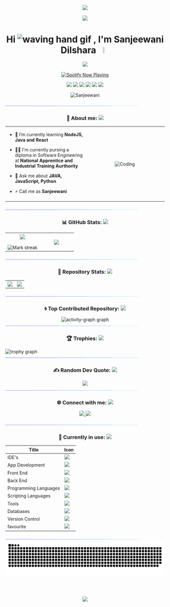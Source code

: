 <!-- Header gradient -->
<p align="center">
  <img src="https://capsule-render.vercel.app/api?type=waving&color=gradient&height=100&section=header">
</p>

<!-- Header gif -->
<p align="center" >
  <img  src = "https://github.com/7oSkaaa/7oSkaaa/blob/main/Images/about_me.gif?raw=true" width = 100px>
</p>

<!-- Hello name -->
<h1 align="center">
  Hi 
  <img src="https://user-images.githubusercontent.com/72663882/171687151-bb31c996-c9d2-49c8-b593-734946893b23.gif" alt="waving hand gif" aria-hidden="true" width="35" />
  , I'm Sanjeewani Dilshara
  <img src="https://media.tenor.com/uUNcnHwYJQEAAAAj/running-pikachu-transparent-snivee.gif" height="7%" width="7%"/>
</h1>

<!-- Hello description -->
<p align="center">
  <a href="https://github.com/oraclebrain/readme-typing-svg">
    <img src="https://readme-typing-svg.demolab.com/?lines=Software%20Engineer%20;Full Stack%20Developer;Mobile%20Application%20Developer;Tech%20Enthusiast&font=fira%20Code&center=true&width=440&height=35&color=20C20E&vCenter=true&pause=1000&size=22" />
  </a>
</p>

<!-- Spotify Song -->
<p align="center">
  <a href="https://open.spotify.com/embed/track/5X3HN2ZNAcnwriB48pW5mw?utm_source=generator" target="_blank">
    <img src="https://now-playing-on-spotify.vercel.app/api/spotify" alt="Spotify Now Playing" width="350"/>
  </a>
</p>

<!-- Github profile details -->
<p align="center">
  <img src="https://img.shields.io/github/created-at/Dilshara-Sanjeewani/Dilshara-Sanjeewani"/>
  <img src="https://img.shields.io/github/commit-activity/m/Dilshara-Sanjeewani/Dilshara-Sanjeewani"/>
  <img src="https://img.shields.io/github/forks/Dilshara-Sanjeewani/Dilshara-Sanjeewani"/>
  <img src="https://img.shields.io/github/stars/Dilshara-Sanjeewani/Dilshara-Sanjeewani"/>
  <img src="https://img.shields.io/github/watchers/Dilshara-Sanjeewani/Dilshara-Sanjeewani"/>
  <img src="https://img.shields.io/github/followers/Dilshara-Sanjeewani"/>
</p>

<!-- Profile Views -->
<p align="center"> 
  <img src="https://komarev.com/ghpvc/?username=Dilshara-Sanjeewani&label=Profile%20views&color=0e75b6&style=flat" alt="Sanjeewani" /> 
</p>

<!-- Breakline -->
<img src="https://github.com/Kavithma-Thushal/Kavithma-Thushal/blob/main/Github/break_line.gif" alt="break line">

<!-- About my self -->
<h3 align="center">🤗 About me: <img src="https://media.giphy.com/media/Ky5F5Rhn1WRVZmvE5W/giphy.gif" width="60"/></h3>

<table align="center">
  <tr border="none">
  <td width="50%" align="left">

- 🌱 I’m currently learning **NodeJS, Java and React**

- 🧑‍🎓 I'm currently pursing a diploma in Software Engineering at **National Apprentice and Industrial Training Aurthority**

- 💬 Ask me about **JAVA, JavaScript, Python**

- ⚡ Call me as **Sanjeewani**

  </td>
  <td width="50%" align="center">
    
  <!-- Sun rise loop gif -->
  <img align="center" alt="Coding" width="420px" height="270px" src="https://th.bing.com/th/id/R.27c1fccb4751fe42ac98d6e7cfdd711a?rik=pWBtQt9cTGRAuA&riu=http%3a%2f%2fimg0.joyreactor.com%2fpics%2fpost%2fwater-wave-sun-gif-811130.gif&ehk=6yjmL4TCH4NA3nTZ6fO9BU7i1YqTQLk7kWWcg8LyI%2bI%3d&risl=&pid=ImgRaw&r=0">

  </td>
  </tr>
</table>

<!-- Breakline -->
<img src="https://github.com/Kavithma-Thushal/Kavithma-Thushal/blob/main/Github/break_line.gif" alt="break line">

<!-- Github stats -->
<h3 align="center">📊 GitHub Stats: <img src="https://media.giphy.com/media/Ky5F5Rhn1WRVZmvE5W/giphy.gif" width="60"/></h3>
<p align="center">
<table align="center">
  <tr border="none">
  <td width="50%" align="center">
  <img  align="center"  src="https://github-readme-stats.vercel.app/api?username=Dilshara-Sanjeewani&show_icons=true&theme=tokyonight" />
  <br></br>
  <img  title="🔥 Get streak stats for your profile at git.io/streak-stats" alt="Mark streak" src="https://github-readme-streak-stats.herokuapp.com/?user=Dilshara-Sanjeewani&theme=algolia" alt="Hirumitha" /> 
  </td>
  <td width="50%" align="center">
  <img  align="center"  src="https://github-readme-stats.vercel.app/api/top-langs/?username=Dilshara-Sanjeewani&layout=donut&theme=tokyonight&hide_border=false&no-bg=true&no-frame=true&langs_count=10"/>
  </td>
  </tr>
</table>

<!-- Breakline -->
<img src="https://github.com/Kavithma-Thushal/Kavithma-Thushal/blob/main/Github/break_line.gif" alt="break line">

<!-- Repository stats -->
<h3 align="center">🚀 Repository Stats: <img src="https://media.giphy.com/media/Ky5F5Rhn1WRVZmvE5W/giphy.gif" width="60"/></h3>
<table align="center">
  <tr>
    <td>
      <img src="https://streak-stats.demolab.com?user=Dilshara-Sanjeewani&theme=github-dark-blue&hide_border=true&border_radius=0&date_format=%5BY.%5Dn.j&card_width=409&hide_current_streak=true&hide_longest_streak=true" align="center" />
    </td>
    <td>
      <img src="https://streak-stats.demolab.com?user=Dilshara-Sanjeewani&theme=github-dark-blue&hide_border=true&border_radius=0&locale=en&date_format=%5BY.%5Dn.j&card_width=338&hide_total_contributions=true&hide_current_streak=true" align="center" />
    </td>
  </tr>
</table>

<!-- Breakline -->
<img src="https://github.com/Kavithma-Thushal/Kavithma-Thushal/blob/main/Github/break_line.gif" alt="break line">

<!-- Top Contribution -->
<h3 align="center">🌀 Top Contributed Repository: <img src="https://media.giphy.com/media/Ky5F5Rhn1WRVZmvE5W/giphy.gif" width="60"/></h3>
<div align="center">
  <img src="https://github-readme-activity-graph.vercel.app/graph?username=Dilshara-Sanjeewani&theme=react&area=true&order=5&bg_color=black" height="350" alt="activity-graph graph"  />
</div>

<!-- Breakline -->
<img src="https://github.com/Kavithma-Thushal/Kavithma-Thushal/blob/main/Github/break_line.gif" alt="break line">

<!-- Trophies -->
<h3 align="center">🏆 Trophies: <img src="https://media.giphy.com/media/Ky5F5Rhn1WRVZmvE5W/giphy.gif" width="60"/></h3>
<img src="https://github-profile-trophy.vercel.app?username=Dilshara-Sanjeewani&theme=discord&margin-w=8&no-bg=true&no-frame=false&order=4" height="150" alt="trophy graph"  />

<!-- Breakline -->
<img src="https://github.com/Kavithma-Thushal/Kavithma-Thushal/blob/main/Github/break_line.gif" alt="break line">

<!-- Random quote -->
<h3 align="center">✍️ Random Dev Quote: <img src="https://media.giphy.com/media/Ky5F5Rhn1WRVZmvE5W/giphy.gif" width="60"/></h3>
<div align="center">
  <img src="https://github-readme-quotes-bay.vercel.app/quote?font=Redressed?quoteCategory=success&theme=algolia&animation=grow_out_in">
</div>

<!-- Breakline -->
<img src="https://github.com/Kavithma-Thushal/Kavithma-Thushal/blob/main/Github/break_line.gif" alt="break line">

<!-- Contact details -->
<h3 align="center">🌐 Connect with me: <img src="https://media.giphy.com/media/Ky5F5Rhn1WRVZmvE5W/giphy.gif" width="60"/></h3>
<p align="center">
  <a href="https://www.linkedin.com/in/sanjeewani-dilshara-3b498b314?utm_source=share&utm_campaign=share_via&utm_content=profile&utm_medium" target="_blank">
    <img src="https://user-images.githubusercontent.com/74038190/235294012-0a55e343-37ad-4b0f-924f-c8431d9d2483.gif" width="70">
  </a>
  <a href="https://www.facebook.com/anusha.fernando.3348?mibextid=ZbWKwL" target="_blank">
    <img src="https://user-images.githubusercontent.com/74038190/235294010-ec412ef5-e3da-4efa-b1d4-0ab4d4638755.gif" width="70">
  </a>
</p>

<!-- Breakline -->
<img src="https://github.com/Kavithma-Thushal/Kavithma-Thushal/blob/main/Github/break_line.gif" alt="break line">

<!-- Currently uses -->
<h3 align="center">🍃 Currently in use: <img src="https://media.giphy.com/media/Ky5F5Rhn1WRVZmvE5W/giphy.gif" width="60"/></h3>
<div align="center">

| Title                          | Icon                                                                                                             |
|--------------------------------|------------------------------------------------------------------------------------------------------------------|
| IDE's                          | <img src="https://skillicons.dev/icons?i=idea,pycharm,androidstudio,vscode,visualstudio" />                      |
| App Development                | <img src="https://skillicons.dev/icons?i=java,kotlin" />                                                         |
| Front End                      | <img src="https://skillicons.dev/icons?i=html,bootstrap,css,js,react,next" />                                    |
| Back End                       | <img src="https://skillicons.dev/icons?i=java,nodejs,mysql,mongodb,firebase,python" />                           |
| Programming Languages          | <img src="https://skillicons.dev/icons?i=java,python,kotlin"/>                                                   |
| Scripting Languages            | <img src="https://skillicons.dev/icons?i=html,css"/>                                                             |
| Tools                          | <img src="https://skillicons.dev/icons?i=figma,vscode,visualstudio"/>                                            |
| Databases                      | <img src="https://skillicons.dev/icons?i=mysql,mongodb"/>                                                        |
| Version Control                | <img src="https://skillicons.dev/icons?i=github,githubactions"/>                                                 |
| favourite                      | <img src="https://skillicons.dev/icons?i=java,js,react,androidstudio" />                                         |

<!-- Breakline -->
<img src="https://github.com/Kavithma-Thushal/Kavithma-Thushal/blob/main/Github/break_line.gif" alt="break line">

<picture>
  <source
    media="(prefers-color-scheme: dark)"
    srcset="https://raw.githubusercontent.com/platane/snk/output/github-contribution-grid-snake-dark.svg"
  />
  <source
    media="(prefers-color-scheme: light)"
    srcset="https://raw.githubusercontent.com/platane/snk/output/github-contribution-grid-snake.svg"
  />
  <img
    alt="github contribution grid snake animation"
    src="https://raw.githubusercontent.com/platane/snk/output/github-contribution-grid-snake.svg"
  />
</picture>

<br><br>

<!-- Footer -->
<p align="center">
     <img src="https://capsule-render.vercel.app/api?type=waving&color=gradient&height=100&section=footer"/>
</p>
